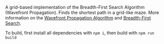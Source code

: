A grid-based implementation of the Breadth-First Search Algorithm (Wavefront Propagation). Finds the shortest path in a grid-like maze. More information on the [Wavefront Propagation Algorithm](https://en.wikipedia.org/wiki/Wavefront_expansion_algorithm) and [Breadth-First Search](https://en.wikipedia.org/wiki/Breadth-first_search).

To build, first install all dependencies with `npm i`, then build with `npm run build`
